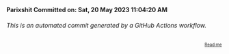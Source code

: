 **Parixshit Committed on: Sat, 20 May 2023 11:04:20 AM** <!-- 487c3b5a-9439-4457-ad0b-e1747d0e01c7 -->

###### This is an automated commit generated by a GitHub Actions workflow.

<div align="right"><sub><sup><a href="https://github.com/Parixshit/AutoCommit.git">Read me</a></sup></sub></div>
